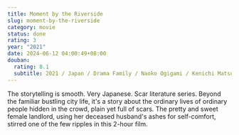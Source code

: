 ```yaml
---
title: Moment by the Riverside
slug: moment-by-the-riverside
category: movie
status: done
rating: 3
year: "2021"
date: 2024-06-12 04:00:49+08:00
douban:
  rating: 8.1
  subtitle: 2021 / Japan / Drama Family / Naoko Ogigami / Kenichi Matsuyama Kei Shi
---
```


The storytelling is smooth. Very Japanese. Scar literature series. Beyond the familiar bustling city life, it's a story about the ordinary lives of ordinary people hidden in the crowd, plain yet full of scars. The pretty and sweet female landlord, using her deceased husband's ashes for self-comfort, stirred one of the few ripples in this 2-hour film.
